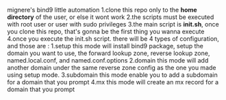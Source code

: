 mignere's bind9 little automation
1.clone this repo only to the **home directory** of the user, or else it wont work
2.the scripts must be executed with root user or user with sudo privileges
3.the main script is **init.sh**, once you clone this repo, that's gonna be the first thing you wanna execute
4.once you execute the init.sh script. there will be 4 types of configuration, and those are :
  1.setup
    this mode will install bind9 package, setup the domain you want to use, the forward lookup zone, reverse lookup zone, named.local.conf, and named.conf.options
  2.domain
    this mode will add another domain under the same reverse zone config as the one you made using setup mode.
  3.subdomain
    this mode enable you to add a subdomain for a domain that you prompt
  4.mx
    this mode will create an mx record for a domain that you prompt


